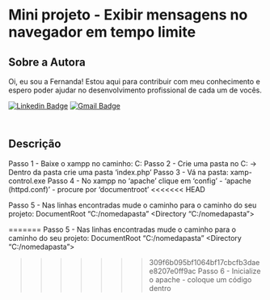 # Mini projeto - Exibir mensagens no navegador em tempo limite

## Sobre a Autora
Oi, eu sou a Fernanda! Estou aqui para contribuir com meu conhecimento e espero poder ajudar no desenvolvimento profissional de cada um de vocês.

[![Linkedin Badge](https://img.shields.io/badge/-Fernanda_Maki_Hirose-blue?style=flat-square&logo=Linkedin&logoColor=white&link=https://www.linkedin.com/in/fernanda-maki-hirose-801117208/)](https://www.linkedin.com/in/fernanda-maki-hirose-801117208/)  [![Gmail Badge](https://img.shields.io/badge/-femahi2020@gmail.com-c14438?style=flat-square&logo=Gmail&logoColor=white&link=mailto:femahi2020@gmail.com)](mailto:femahi2020@gmail.com)


## <br />Descrição
Passo 1 - Baixe o xampp no caminho: C:
Passo 2 - Crie uma pasta no C: -> Dentro da pasta crie uma pasta ‘index.php’
Passo 3 - Vá na pasta: xamp-control.exe
Passo 4 - No xampp no ‘apache’ clique em ‘config’ - ‘apache (httpd.conf)’ - procure por ‘documentroot’
<<<<<<< HEAD

Passo 5 - Nas linhas encontradas mude o caminho para o caminho do seu projeto:
DocumentRoot “C:/nomedapasta”
<Directory “C:/nomedapasta”>

=======
Passo 5 - Nas linhas encontradas mude o caminho para o caminho do seu projeto:
DocumentRoot “C:/nomedapasta”
<Directory “C:/nomedapasta”>
>>>>>>> 309f6b095bf1064bf17cbcfb3daee8207e0ff9ac
Passo 6 - Inicialize o apache - coloque um código dentro


